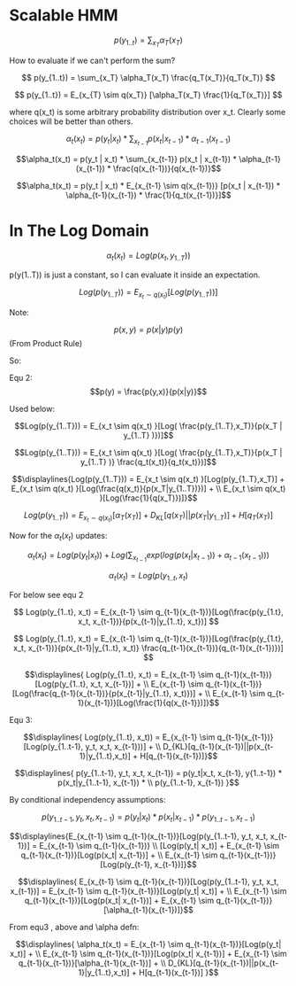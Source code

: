 # Scalable HMM

$$
p(y_{1..t}) = \sum_{x_T} \alpha_T(x_T)
$$

How to evaluate if we can't perform the sum?

$$
p(y_{1..t}) = \sum_{x_T} \alpha_T(x_T) \frac{q_T(x_T)}{q_T(x_T)}
$$

$$
p(y_{1..t}) = E_{x_{T} \sim q(x_T)} [\alpha_T(x_T) \frac{1}{q_T(x_T)}]
$$

where q(x_t) is some arbitrary probability distribution over x_t. Clearly some choices will be better than others.

$$\alpha_t(x_t) = p(y_t | x_t) * \sum_{x_{t-1}} p(x_t | x_{t-1}) * \alpha_{t-1}(x_{t-1})$$

$$\alpha_t(x_t) = p(y_t | x_t) * \sum_{x_{t-1}} p(x_t | x_{t-1}) * \alpha_{t-1}(x_{t-1}) * \frac{q(x_{t-1})}{q(x_{t-1})}$$

$$\alpha_t(x_t) = p(y_t | x_t) * E_{x_{t-1} \sim q(x_{t-1})} [p(x_t | x_{t-1}) * \alpha_{t-1}(x_{t-1}) * \frac{1}{q_t(x_{t-1})}]$$


# In The Log Domain

$$\alpha_t(x_t) = Log(p(x_t, y_{1..T}))$$

p(y(1..T)) is just a constant, so I can evaluate it inside an expectation.

$$Log(p(y_{1..T})) = E_{x_t \sim q(x_t) }[Log(p(y_{1..T}))]$$

Note:

$$p(x,y) = p(x|y) p(y)$$ (From Product Rule)

So:

Equ 2:
$$p(y) = \frac{p(y,x)}{p(x|y)}$$

Used below:

$$Log(p(y_{1..T})) = E_{x_t \sim q(x_t) }[Log( \frac{p(y_{1..T},x_T)}{p(x_T | y_{1..T} )})]$$


$$Log(p(y_{1..T})) = E_{x_t \sim q(x_t) }[Log( \frac{p(y_{1..T},x_T)}{p(x_T | y_{1..T} )} \frac{q_t(x_t)}{q_t(x_t)})]$$

```math
\displaylines{Log(p(y_{1..T})) = E_{x_t \sim q(x_t) }[Log(p(y_{1..T},x_T)] + E_{x_t \sim q(x_t) }[Log(\frac{q(x_t)}{p(x_T|y_{1..T})})] + \\
E_{x_t \sim q(x_t) }[Log(\frac{1}{q(x_T)})]}
```


$$Log(p(y_{1..T})) = E_{x_t \sim q(x_t) }[\alpha_T(x_T)] + D_{KL}[q(x_T)||p(x_T|y_{1..T})] + H[q_T(x_T)]$$

Now for the $\alpha_t(x_t)$ updates:

$$\alpha_t(x_t) = Log(p(y_t | x_t)) + Log(\sum_{x_{t-1}} exp(log(p(x_t | x_{t-1})) + \alpha_{t-1}(x_{t-1})))$$


$$
\alpha_t(x_t) = Log(p(y_{1..t}, x_t)
$$

For below see equ 2

$$
Log(p(y_{1..t}, x_t) = E_{x_{t-1} \sim q_{t-1}(x_{t-1})}[Log(\frac{p(y_{1.t}, x_t, x_{t-1})}{p(x_{t-1}|y_{1..t}, x_t})]
$$

$$
Log(p(y_{1..t}, x_t) = E_{x_{t-1} \sim q_{t-1}(x_{t-1})}[Log(\frac{p(y_{1.t}, x_t, x_{t-1})}{p(x_{t-1}|y_{1..t}, x_t)} \frac{q_{t-1}(x_{t-1})}{q_{t-1}(x_{t-1})})]
$$

```math
\displaylines{
Log(p(y_{1..t}, x_t) = E_{x_{t-1} \sim q_{t-1}(x_{t-1})}[Log(p(y_{1..t}, x_t, x_{t-1})] + \\
E_{x_{t-1} \sim q_{t-1}(x_{t-1})}[Log(\frac{q_{t-1}(x_{t-1})}{p(x_{t-1}|y_{1..t}, x_t)})] + \\
E_{x_{t-1} \sim q_{t-1}(x_{t-1})}[Log(\frac{1}{q(x_{t-1}})]}
```

Equ 3:

```math
\displaylines{
Log(p(y_{1..t}, x_t)) = E_{x_{t-1} \sim q_{t-1}(x_{t-1})}[Log(p(y_{1..t-1}, y_t, x_t, x_{t-1}))] + \\
D_{KL}[q_{t-1}(x_{t-1})||p(x_{t-1}|y_{1..t},x_t)] + H[q_{t-1}(x_{t-1})]}
```

```math
\displaylines{
p(y_{1..t-1}, y_t, x_t, x_{t-1}) = p(y_t|x_t, x_{t-1}, y{1..t-1}) * p(x_t|y_{1..t-1}, x_{t-1}) * \\
p(y_{1..t-1}, x_{t-1})
}
```
By conditional independency assumptions:

$$
p(y_{1..t-1}, y_t, x_t, x_{t-1}) = p(y_t|x_t) * p(x_t| x_{t-1}) * p(y_{1..t-1}, x_{t-1})
$$

```math
\displaylines{E_{x_{t-1} \sim q_{t-1}(x_{t-1})}[Log(p(y_{1..t-1}, y_t, x_t, x_{t-1})] = E_{x_{t-1} \sim q_{t-1}(x_{t-1})} \\
[Log(p(y_t| x_t)] + E_{x_{t-1} \sim q_{t-1}(x_{t-1})}[Log(p(x_t| x_{t-1})] + \\
E_{x_{t-1} \sim q_{t-1}(x_{t-1})}[Log(p(y_{t-1}, x_{t-1})]}
```

```math
\displaylines{
E_{x_{t-1} \sim q_{t-1}(x_{t-1})}[Log(p(y_{1..t-1}, y_t, x_t, x_{t-1})] = E_{x_{t-1} \sim q_{t-1}(x_{t-1})}[Log(p(y_t| x_t)] + \\
E_{x_{t-1} \sim q_{t-1}(x_{t-1})}[Log(p(x_t| x_{t-1})] + E_{x_{t-1} \sim q_{t-1}(x_{t-1})}[\alpha_{t-1}(x_{t-1})]}
```

From equ3 , above and \alpha defn:

```math
\displaylines{
\alpha_t(x_t) = E_{x_{t-1} \sim q_{t-1}(x_{t-1})}[Log(p(y_t| x_t)] + \\
E_{x_{t-1} \sim q_{t-1}(x_{t-1})}[Log(p(x_t| x_{t-1})] + E_{x_{t-1} \sim q_{t-1}(x_{t-1})}[\alpha_{t-1}(x_{t-1})] + \\
D_{KL}[q_{t-1}(x_{t-1})||p(x_{t-1}|y_{1..t},x_t)] + H[q_{t-1}(x_{t-1})]
}
```
